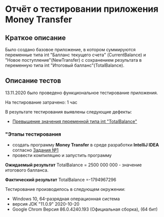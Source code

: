 # Отчёт о тестировании приложения **Money Transfer**

## Краткое описание

Было создано базовое приложение, в котором суммируются переменные типа int "Балланс текущего счета" (CurrentBalance) и "Новое поступление"(NewTransfer) с сохранением результата в переменную типа int "Итоговый балланс"(TotalBalance).


## Описание тестов

13.11.2020 было проведено функциональное тестирование приложения. 

На тестирование затрачено: 1 час

В результате тестирования выявлены следующие дефекты: 
* [Превышение значения переменной типа int "TotalBalance"]()

### "Этапы тестирования
* создать программу **Money Transfer** в среде разработки **IntelliJ IDEA** согласно [Задания №1](https://github.com/netology-code/javaqa-homeworks/tree/master/programming)
* провести компиляцию и запустить программу

**Ожидаемый результат**
TotalBalance = 2500 000 000  - значение итогового балланса.

**Фактический результат**
TotalBalance =-1794967296



Тестирование производилось в следующем окружении:
* Windows 10, 64-разрядная операционная система
* версия JDK "11.0.9" 2020-10-20
* Google Chrom Версия 86.0.4240.193 (Официальная сборка), (64 бит)
